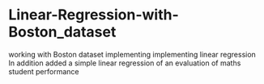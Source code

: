 # Linear-Regression-with-Boston_dataset
working with Boston dataset implementing implementing linear regression
In addition added a simple linear regression of an evaluation of maths student performance
